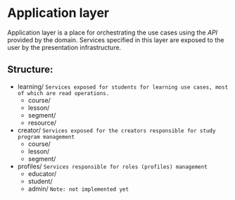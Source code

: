 # Application layer 

Application layer is a place for orchestrating the use cases using the _API_ provided by the domain. Services
specified in this layer are exposed to the user by the presentation infrastructure. 

## Structure:
- learning/ `Services exposed for students for learning use cases, most of which are read operations.`
    - course/
    - lesson/
    - segment/
    - resource/
 - creator/ `Services exposed for the creators responsible for study program management`
    - course/
    - lesson/
    - segment/
- profiles/ `Services responsible for roles (profiles) management`
    - educator/
    - student/
    - admin/ `Note: not implemented yet`